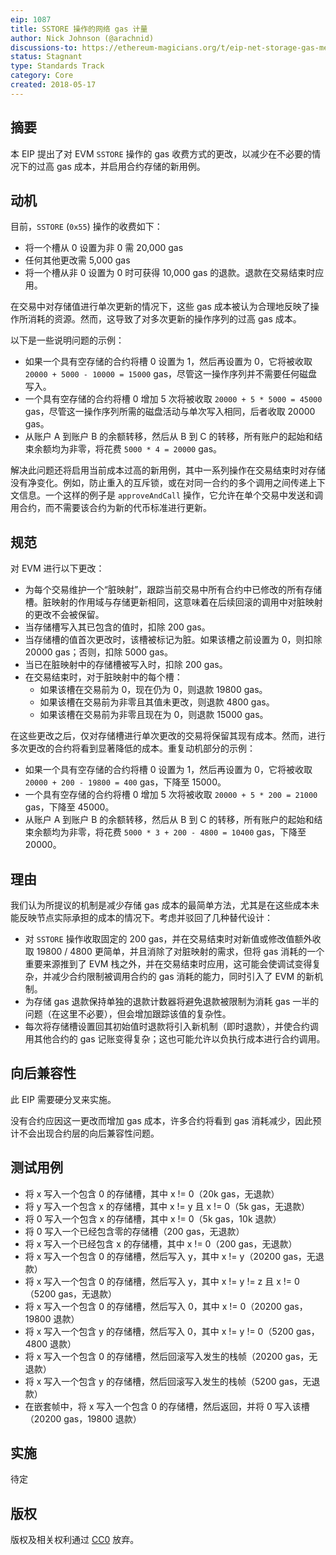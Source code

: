 ```yaml
---
eip: 1087
title: SSTORE 操作的网络 gas 计量
author: Nick Johnson (@arachnid)
discussions-to: https://ethereum-magicians.org/t/eip-net-storage-gas-metering-for-the-evm/383
status: Stagnant
type: Standards Track
category: Core
created: 2018-05-17
---
```


## 摘要
本 EIP 提出了对 EVM `SSTORE` 操作的 gas 收费方式的更改，以减少在不必要的情况下的过高 gas 成本，并启用合约存储的新用例。

## 动机
目前，`SSTORE` (`0x55`) 操作的收费如下：

 - 将一个槽从 0 设置为非 0 需 20,000 gas
 - 任何其他更改需 5,000 gas
 - 将一个槽从非 0 设置为 0 时可获得 10,000 gas 的退款。退款在交易结束时应用。

在交易中对存储值进行单次更新的情况下，这些 gas 成本被认为合理地反映了操作所消耗的资源。然而，这导致了对多次更新的操作序列的过高 gas 成本。

以下是一些说明问题的示例：

 - 如果一个具有空存储的合约将槽 0 设置为 1，然后再设置为 0，它将被收取 `20000 + 5000 - 10000 = 15000` gas，尽管这一操作序列并不需要任何磁盘写入。
 - 一个具有空存储的合约将槽 0 增加 5 次将被收取 `20000 + 5 * 5000 = 45000` gas，尽管这一操作序列所需的磁盘活动与单次写入相同，后者收取 20000 gas。
 - 从账户 A 到账户 B 的余额转移，然后从 B 到 C 的转移，所有账户的起始和结束余额均为非零，将花费 `5000 * 4 = 20000` gas。

解决此问题还将启用当前成本过高的新用例，其中一系列操作在交易结束时对存储没有净变化。例如，防止重入的互斥锁，或在对同一合约的多个调用之间传递上下文信息。一个这样的例子是 `approveAndCall` 操作，它允许在单个交易中发送和调用合约，而不需要该合约为新的代币标准进行更新。

## 规范
对 EVM 进行以下更改：

 - 为每个交易维护一个“脏映射”，跟踪当前交易中所有合约中已修改的所有存储槽。脏映射的作用域与存储更新相同，这意味着在后续回滚的调用中对脏映射的更改不会被保留。
 - 当存储槽写入其已包含的值时，扣除 200 gas。
 - 当存储槽的值首次更改时，该槽被标记为脏。如果该槽之前设置为 0，则扣除 20000 gas；否则，扣除 5000 gas。
 - 当已在脏映射中的存储槽被写入时，扣除 200 gas。
 - 在交易结束时，对于脏映射中的每个槽：
   - 如果该槽在交易前为 0，现在仍为 0，则退款 19800 gas。
   - 如果该槽在交易前为非零且其值未更改，则退款 4800 gas。
   - 如果该槽在交易前为非零且现在为 0，则退款 15000 gas。

在这些更改之后，仅对存储槽进行单次更改的交易将保留其现有成本。然而，进行多次更改的合约将看到显著降低的成本。重复动机部分的示例：

 - 如果一个具有空存储的合约将槽 0 设置为 1，然后再设置为 0，它将被收取 `20000 + 200 - 19800 = 400` gas，下降至 15000。
 - 一个具有空存储的合约将槽 0 增加 5 次将被收取 `20000 + 5 * 200 = 21000` gas，下降至 45000。
 - 从账户 A 到账户 B 的余额转移，然后从 B 到 C 的转移，所有账户的起始和结束余额均为非零，将花费 `5000 * 3 + 200 - 4800 = 10400` gas，下降至 20000。

## 理由
我们认为所提议的机制是减少存储 gas 成本的最简单方法，尤其是在这些成本未能反映节点实际承担的成本的情况下。考虑并驳回了几种替代设计：

 - 对 `SSTORE` 操作收取固定的 200 gas，并在交易结束时对新值或修改值额外收取 19800 / 4800 更简单，并且消除了对脏映射的需求，但将 gas 消耗的一个重要来源推到了 EVM 栈之外，并在交易结束时应用，这可能会使调试变得复杂，并减少合约限制被调用合约的 gas 消耗的能力，同时引入了 EVM 的新机制。
 - 为存储 gas 退款保持单独的退款计数器将避免退款被限制为消耗 gas 一半的问题（在这里不必要），但会增加跟踪该值的复杂性。
 - 每次将存储槽设置回其初始值时退款将引入新机制（即时退款），并使合约调用其他合约的 gas 记账变得复杂；这也可能允许以负执行成本进行合约调用。

## 向后兼容性
此 EIP 需要硬分叉来实施。

没有合约应因这一更改而增加 gas 成本，许多合约将看到 gas 消耗减少，因此预计不会出现合约层的向后兼容性问题。

## 测试用例

 - 将 x 写入一个包含 0 的存储槽，其中 x != 0（20k gas，无退款）
 - 将 y 写入一个包含 x 的存储槽，其中 x != y 且 x != 0（5k gas，无退款）
 - 将 0 写入一个包含 x 的存储槽，其中 x != 0（5k gas，10k 退款）
 - 将 0 写入一个已经包含零的存储槽（200 gas，无退款）
 - 将 x 写入一个已经包含 x 的存储槽，其中 x != 0（200 gas，无退款）
 - 将 x 写入一个包含 0 的存储槽，然后写入 y，其中 x != y（20200 gas，无退款）
 - 将 x 写入一个包含 0 的存储槽，然后写入 y，其中 x != y != z 且 x != 0（5200 gas，无退款）
 - 将 x 写入一个包含 0 的存储槽，然后写入 0，其中 x != 0（20200 gas，19800 退款）
 - 将 x 写入一个包含 y 的存储槽，然后写入 0，其中 x != y != 0（5200 gas，4800 退款）
 - 将 x 写入一个包含 0 的存储槽，然后回滚写入发生的栈帧（20200 gas，无退款）
 - 将 x 写入一个包含 y 的存储槽，然后回滚写入发生的栈帧（5200 gas，无退款）
 - 在嵌套帧中，将 x 写入一个包含 0 的存储槽，然后返回，并将 0 写入该槽（20200 gas，19800 退款）

## 实施
待定

## 版权
版权及相关权利通过 [CC0](../LICENSE.md) 放弃。